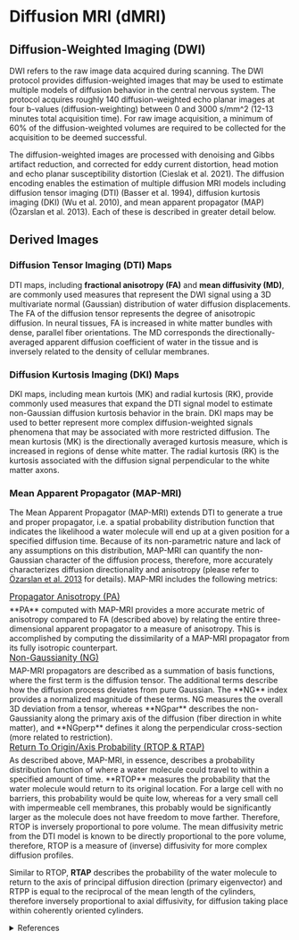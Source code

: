 # Diffusion MRI (dMRI)

## Diffusion-Weighted Imaging (DWI)
DWI refers to the raw image data acquired during scanning. The DWI protocol provides diffusion-weighted images that may be used to estimate multiple models of diffusion behavior in the central nervous system. The protocol acquires roughly 140 diffusion-weighted echo planar images at four b-values (diffusion-weighting) between 0 and 3000 s/mm^2 (12-13 minutes total acquisition time). For raw image acquisition, a minimum of 60% of the diffusion-weighted volumes are required to be collected for the acquisition to be deemed successful. 

The diffusion-weighted images are processed with denoising and Gibbs artifact reduction, and corrected for eddy current distortion, head motion and echo planar susceptibility distortion (Cieslak et al. 2021). The diffusion encoding enables the estimation of multiple diffusion MRI models including diffusion tensor imaging (DTI) (Basser et al. 1994), diffusion kurtosis imaging (DKI) (Wu et al. 2010), and mean apparent propagator (MAP) (Özarslan et al. 2013). Each of these is described in greater detail below.


## Derived Images
### Diffusion Tensor Imaging (DTI) Maps
DTI maps, including **fractional anisotropy (FA)** and **mean diffusivity (MD)**, are commonly used measures that represent the DWI signal using a 3D multivariate normal (Gaussian) distribution of water diffusion displacements. The FA of the diffusion tensor represents the degree of anisotropic diffusion. In neural tissues, FA is increased in white matter bundles with dense, parallel fiber orientations. The MD corresponds the directionally-averaged apparent diffusion coefficient of water in the tissue and is inversely related to the density of cellular membranes. 

### Diffusion Kurtosis Imaging (DKI) Maps
DKI maps, including mean kurtois (MK) and radial kurtosis (RK), provide commonly used measures that expand the DTI signal model to estimate non-Gaussian diffusion kurtosis behavior in the brain. DKI maps may be used to better represent more complex diffusion-weighted signals phenomena that may be associated with more restricted diffusion. The mean kurtosis (MK) is the directionally averaged kurtosis measure, which is increased in regions of dense white matter. The radial kurtosis (RK) is the kurtosis associated with the diffusion signal perpendicular to the white matter axons.  

### Mean Apparent Propagator (MAP-MRI)
The Mean Apparent Propagator (MAP-MRI) extends DTI to generate a true and proper propagator, i.e. a spatial probability distribution function that indicates the likelihood a water molecule will end up at a given position for a specified diffusion time. Because of its non-parametric nature and lack of any assumptions on this distribution, MAP-MRI can quantify the non-Gaussian character of the diffusion process, therefore, more accurately characterizes diffusion directionality and anisotropy (please refer to [Özarslan et al. 2013](https://doi.org/10.1016/j.neuroimage.2013.04.016) for details). MAP-MRI includes the following metrics:

<p style="font-size: 1.1em; margin: 0 0 5px;"><u>Propagator Anisotropy (PA)</u></p>
**PA** computed with MAP-MRI provides a more accurate metric of anisotropy compared to FA (described above) by relating the entire three-dimensional apparent propagator to a measure of anisotropy. This is accomplished by computing the dissimilarity of a MAP-MRI propagator from its fully isotropic counterpart.  

<p style="font-size: 1.1em; margin: 0 0 5px;"><u>Non-Gaussianity (NG)</u></p>
MAP-MRI propagators are described as a summation of basis functions, where the first term is the diffusion tensor. The additional terms describe how the diffusion process deviates from pure Gaussian. The **NG** index provides a normalized magnitude of these terms. NG measures the overall 3D deviation from a tensor, whereas **NGpar** describes the non-Gaussianity along the primary axis of the diffusion (fiber direction in white matter), and **NGperp** defines it along the perpendicular cross-section (more related to restriction).

<p style="font-size: 1.1em; margin: 0 0 5px;"><u>Return To Origin/Axis Probability (RTOP & RTAP)</u></p>
As described above, MAP-MRI, in essence, describes a probability distribution function of where a water molecule could travel to within a specified amount of time. **RTOP** measures the probability that the water molecule would return to its original location. For a large cell with no barriers, this probability would be quite low, whereas for a very small cell with impermeable cell membranes, this probably would be significantly larger as the molecule does not have freedom to move farther. Therefore, RTOP is inversely proportional to pore volume. The mean diffusivity metric from the DTI model is known to be directly proportional to the pore volume, therefore, RTOP is a measure of (inverse) diffusivity for more complex diffusion profiles. 

Similar to RTOP, **RTAP** describes the probability of the water molecule to return to the axis of principal diffusion direction (primary eigenvector) and RTPP is equal to the reciprocal of the mean length of the cylinders, therefore inversely proportional to axial diffusivity, for diffusion taking place within coherently oriented cylinders.

<details class="collapsible references">
  <summary class="references">References</summary>
  <ul>
<p>Alexander AL, Lee JE, Lazar M, Field AS. (2007). Diffusion tensor imaging of the brain. <em>Neurotherapeutics</em>, 4(3):316-29. <a href="https://doi.org/10.1016/j.nurt.2007.05.011">10.1016/j.nurt.2007.05.011</a></p>
<p>Basser PJ, Mattiello J, LeBihan D. (1994). MR diffusion tensor spectroscopy and imaging. <em>Biophys J.</em>, 66(1):259-67. <a href="https://doi.org/10.1016/S0006-3495(94)80775-1">10.1016/S0006-3495(94)80775-1</a></p>
<p>Cieslak M, Cook PA, He X, Yeh FC, Dhollander T, Adebimpe A, Aguirre GK, Bassett DS, Betzel RF, Bourque J, Cabral LM, Davatzikos C, Detre JA, Earl E, Elliott MA, Fadnavis S, Fair DA, Foran W, Fotiadis P, Garyfallidis E, Giesbrecht B, Gur RC, Gur RE, Kelz MB, Keshavan A, Larsen BS, Luna B, Mackey AP, Milham MP, Oathes DJ, Perrone A, Pines AR, Roalf DR, Richie-Halford A, Rokem A, Sydnor VJ, Tapera TM, Tooley UA, Vettel JM, Yeatman JD, Grafton ST, Satterthwaite TD. (2021). QSIPrep: an integrative platform for preprocessing and reconstructing diffusion MRI data. <em>Nature Methods</em>, 18(7):775-778. <a href="https://doi.org/10.1038/s41592-021-01185-5">10.1038/s41592-021-01185-5</a></p>
<p>Özarslan E, Koay CG, Shepherd TM, Komlosh ME, İrfanoğlu MO, Pierpaoli C, Basser PJ. (2013). Mean apparent propagator (MAP) MRI: a novel diffusion imaging method for mapping tissue microstructure. <em>Neuroimage</em>, 78:16-32. <a href="https://doi.org/10.1016/j.neuroimage.2013.04.016">10.1016/j.neuroimage.2013.04.016</a></p>
<p>Wu EX, Cheung MM. (2010). MR diffusion kurtosis imaging for neural tissue characterization. <em>NMR Biomed</em>, 23(7):836-48. <a href="https://doi.org/10.1002/nbm.1506">10.1002/nbm.1506</a></p>
</ul>
</details>

